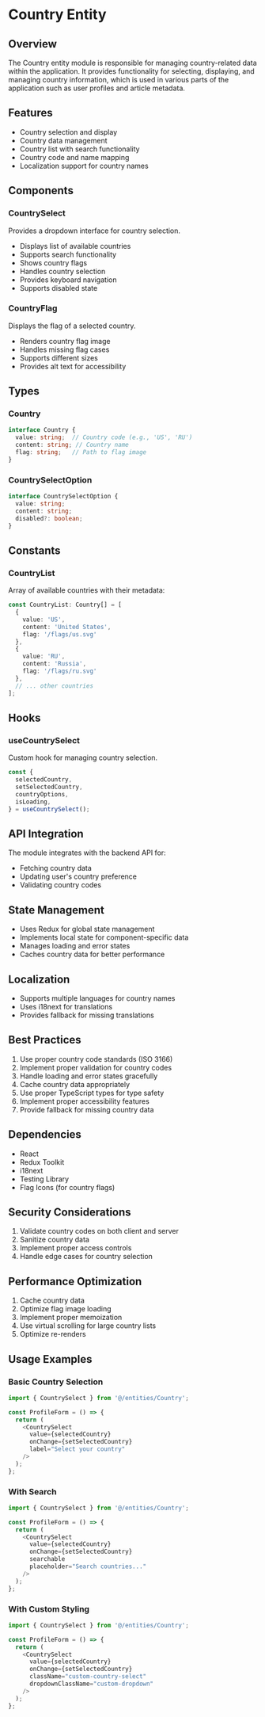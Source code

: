 # Country Entity

## Overview
The Country entity module is responsible for managing country-related data within the application. It provides functionality for selecting, displaying, and managing country information, which is used in various parts of the application such as user profiles and article metadata.

## Features
- Country selection and display
- Country data management
- Country list with search functionality
- Country code and name mapping
- Localization support for country names

## Components

### CountrySelect
Provides a dropdown interface for country selection.
- Displays list of available countries
- Supports search functionality
- Shows country flags
- Handles country selection
- Provides keyboard navigation
- Supports disabled state

### CountryFlag
Displays the flag of a selected country.
- Renders country flag image
- Handles missing flag cases
- Supports different sizes
- Provides alt text for accessibility

## Types

### Country
```typescript
interface Country {
  value: string;  // Country code (e.g., 'US', 'RU')
  content: string; // Country name
  flag: string;   // Path to flag image
}
```

### CountrySelectOption
```typescript
interface CountrySelectOption {
  value: string;
  content: string;
  disabled?: boolean;
}
```

## Constants

### CountryList
Array of available countries with their metadata:
```typescript
const CountryList: Country[] = [
  {
    value: 'US',
    content: 'United States',
    flag: '/flags/us.svg'
  },
  {
    value: 'RU',
    content: 'Russia',
    flag: '/flags/ru.svg'
  },
  // ... other countries
];
```

## Hooks

### useCountrySelect
Custom hook for managing country selection.
```typescript
const {
  selectedCountry,
  setSelectedCountry,
  countryOptions,
  isLoading,
} = useCountrySelect();
```

## API Integration
The module integrates with the backend API for:
- Fetching country data
- Updating user's country preference
- Validating country codes

## State Management
- Uses Redux for global state management
- Implements local state for component-specific data
- Manages loading and error states
- Caches country data for better performance

## Localization
- Supports multiple languages for country names
- Uses i18next for translations
- Provides fallback for missing translations

## Best Practices
1. Use proper country code standards (ISO 3166)
2. Implement proper validation for country codes
3. Handle loading and error states gracefully
4. Cache country data appropriately
5. Use proper TypeScript types for type safety
6. Implement proper accessibility features
7. Provide fallback for missing country data

## Dependencies
- React
- Redux Toolkit
- i18next
- Testing Library
- Flag Icons (for country flags)

## Security Considerations
1. Validate country codes on both client and server
2. Sanitize country data
3. Implement proper access controls
4. Handle edge cases for country selection

## Performance Optimization
1. Cache country data
2. Optimize flag image loading
3. Implement proper memoization
4. Use virtual scrolling for large country lists
5. Optimize re-renders

## Usage Examples

### Basic Country Selection
```typescript
import { CountrySelect } from '@/entities/Country';

const ProfileForm = () => {
  return (
    <CountrySelect
      value={selectedCountry}
      onChange={setSelectedCountry}
      label="Select your country"
    />
  );
};
```

### With Search
```typescript
import { CountrySelect } from '@/entities/Country';

const ProfileForm = () => {
  return (
    <CountrySelect
      value={selectedCountry}
      onChange={setSelectedCountry}
      searchable
      placeholder="Search countries..."
    />
  );
};
```

### With Custom Styling
```typescript
import { CountrySelect } from '@/entities/Country';

const ProfileForm = () => {
  return (
    <CountrySelect
      value={selectedCountry}
      onChange={setSelectedCountry}
      className="custom-country-select"
      dropdownClassName="custom-dropdown"
    />
  );
};
```
